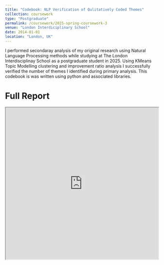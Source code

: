 ```yaml
---
title: "Codebook: NLP Verification of Qulitatively Coded Themes"
collection: coursework
type: "Postgraduate"
permalink: /coursework/2025-spring-coursework-3
venue: "London Interdiciplinary School"
date: 2014-01-01
location: "London, UK"
---
```


I performed secondaray analysis of my original research using Natural Language Processing methods while studying at The London Interdisciplinay School as a postgraduate student in 2025. Using KMeans Topic Modelling clustering and improvement ratio analysis I successfully verified the number of themes I identified during primary analysis. This codebook is was written using python and associated libraries.

Full Report
======
<iframe width="100%" height="500vh"
    src="https://dariustata.github.io/files/NLP_NLF.pdf"
    >
</iframe>